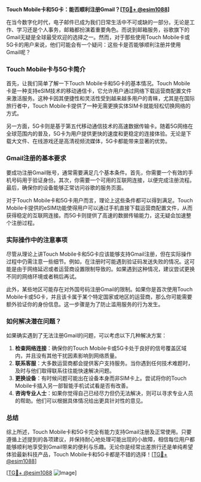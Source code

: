 **Touch Mobile卡和5G卡：能否顺利注册Gmail？[[TG💪+ @esim1088](https://t.me/s/esim1088)]**

在当今数字化时代，电子邮件已成为我们日常生活中不可或缺的一部分。无论是工作、学习还是个人事务，邮箱都扮演着重要角色。而说到邮箱服务，谷歌旗下的Gmail无疑是全球最受欢迎的选择之一。然而，对于那些使用Touch Mobile卡或5G卡的用户来说，他们可能会有一个疑问：这些卡是否能够顺利注册并使用Gmail呢？

### Touch Mobile卡与5G卡简介

首先，让我们简单了解一下Touch Mobile卡和5G卡的基本情况。Touch Mobile卡是一种支持eSIM技术的移动通信卡，它允许用户通过网络下载运营商配置文件来激活服务。这种卡因其便捷性和灵活性受到越来越多用户的青睐，尤其是在国际旅行者中，Touch Mobile卡提供了一种无需更换实体SIM卡就能轻松切换网络的方式。

另一方面，5G卡则是基于第五代移动通信技术的高速数据传输卡。随着5G网络在全球范围内的普及，5G卡为用户提供更快的速度和更稳定的连接体验。无论是下载大文件、在线游戏还是高清视频流媒体，5G卡都能带来显著的优势。

### Gmail注册的基本要求

要成功注册Gmail账号，通常需要满足几个基本条件。首先，你需要一个有效的手机号码用于验证身份。其次，你需要一个可用的互联网连接，以便完成注册流程。最后，确保你的设备能够正常访问谷歌的服务页面。

对于Touch Mobile卡和5G卡用户而言，理论上这些条件都可以得到满足。Touch Mobile卡提供的eSIM功能使得用户可以通过手机直接下载运营商配置文件，从而获得稳定的互联网连接。而5G卡则提供了高速的数据传输能力，这无疑会加速整个注册过程。

### 实际操作中的注意事项

尽管从理论上讲Touch Mobile卡和5G卡应该能够支持Gmail注册，但在实际操作过程中仍需注意一些细节。例如，在注册时可能遇到验证码发送失败的情况。这可能是由于网络延迟或者运营商设置限制导致的。如果遇到这种情况，建议尝试更换不同的网络环境或者稍后再试。

此外，某些地区可能存在对外国号码注册Gmail的限制。如果你是首次使用Touch Mobile卡或5G卡，并且该卡属于某个特定国家或地区的运营商，那么你可能需要额外验证你的身份信息。这一步骤是为了防止滥用服务的行为发生。

### 如何解决潜在问题？

如果确实遇到了无法注册Gmail的问题，可以考虑以下几种解决方案：

1. **检查网络连接**：确保你的Touch Mobile卡或5G卡处于良好的信号覆盖区域内，并且没有其他干扰因素影响到网络质量。
2. **联系客服**：大多数运营商都会提供客户支持服务。当你遇到任何技术难题时，及时与他们取得联系往往能快速解决问题。
3. **更换设备**：有时候问题可能出在设备本身而非SIM卡上。尝试将你的Touch Mobile卡插入另一部智能手机试试看是否有改善。
4. **咨询专业人士**：如果你觉得自己已经尽力但仍无法解决，则可以寻求专业人员的帮助。他们可以根据具体情况给出更具针对性的意见。

### 总结

综上所述，Touch Mobile卡和5G卡完全有能力支持Gmail注册及正常使用。只要遵循上述提到的各项建议，并保持耐心地处理可能出现的小故障，相信每位用户都能够顺利地享受到Gmail带来的便利与乐趣。无论你是经常出差旅行还是单纯希望体验最新科技产品，Touch Mobile卡和5G卡都是不错的选择！[[TG💪+ @esim1088](https://t.me/s/esim1088)]

[[TG💪+ @esim1088](https://t.me/s/esim1088) ![Image](https://i.postimg.cc/4NQfJmqS/Snipaste-2025-05-13-00-14-12.png)]